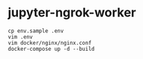# jupyter-ngrok-worker


```
cp env.sample .env
vim .env
vim docker/nginx/nginx.conf
docker-compose up -d --build
```
